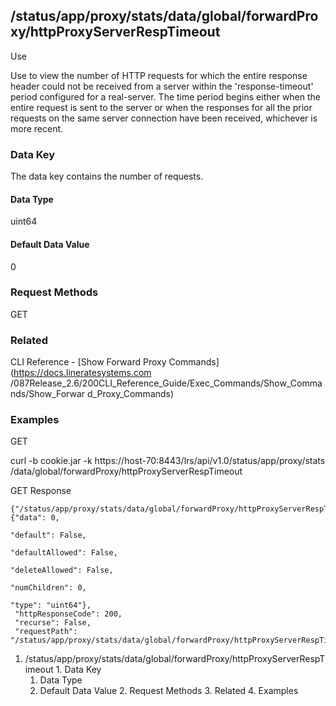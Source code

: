 ## /status/app/proxy/stats/data/global/forwardProxy/httpProxyServerRespTimeout

Use

Use to view the number of HTTP requests for which the entire response header
could not be received from a server within the 'response-timeout' period
configured for a real-server. The time period begins either when the entire
request is sent to the server or when the responses for all the prior requests
on the same server connection have been received, whichever is more recent.

### Data Key

The data key contains the number of requests.

#### Data Type

uint64

#### Default Data Value

0

### Request Methods

GET

### Related

CLI Reference - [Show Forward Proxy Commands](https://docs.lineratesystems.com
/087Release_2.6/200CLI_Reference_Guide/Exec_Commands/Show_Commands/Show_Forwar
d_Proxy_Commands)

### Examples

GET

curl -b cookie.jar -k https://host-70:8443/lrs/api/v1.0/status/app/proxy/stats
/data/global/forwardProxy/httpProxyServerRespTimeout

GET Response

    
    {"/status/app/proxy/stats/data/global/forwardProxy/httpProxyServerRespTimeout": {"data": 0,
                                                                                      "default": False,
                                                                                      "defaultAllowed": False,
                                                                                      "deleteAllowed": False,
                                                                                      "numChildren": 0,
                                                                                      "type": "uint64"},
     "httpResponseCode": 200,
     "recurse": False,
     "requestPath": "/status/app/proxy/stats/data/global/forwardProxy/httpProxyServerRespTimeout"}
    

  1. /status/app/proxy/stats/data/global/forwardProxy/httpProxyServerRespTimeout
    1. Data Key
      1. Data Type
      2. Default Data Value
    2. Request Methods
    3. Related
    4. Examples

